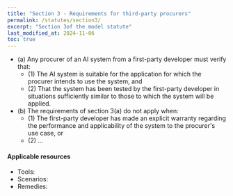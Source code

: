 ```yaml
---
title: "Section 3 - Requirements for third-party procurers"
permalink: /statutes/section3/
excerpt: "Section 3of the model statute"
last_modified_at: 2024-11-06
toc: true
---
```


* (a) Any procurer of an AI system from a first-party developer must verify that:
  * (1) The AI system is suitable for the application for which the procurer intends to use the system, and
  * (2) That the system has been tested by the first-party developer in situations sufficiently similar to those to which the system will be applied.
* (b) The requirements of section 3(a) do not apply when:
  * (1) The first-party developer has made an explicit warranty regarding the performance and applicability of the system to the procurer's use case, or
  * (2) ...

#### Applicable resources
* Tools: 
* Scenarios: 
* Remedies: 
